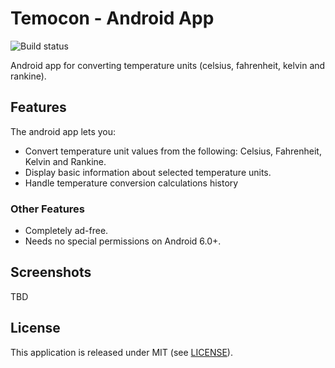 # Temocon - Android App 
![Build status](https://github.com/marlonlom/talculator/workflows/CI/badge.svg?branch=main)

Android app for converting temperature units (celsius, fahrenheit, kelvin and rankine).

## Features

The android app lets you:

- Convert temperature unit values from the following: Celsius, Fahrenheit, Kelvin and Rankine.
- Display basic information about selected temperature units.
- Handle temperature conversion calculations history


### Other Features

- Completely ad-free.
- Needs no special permissions on Android 6.0+.


## Screenshots

TBD


## License

This application is released under MIT (see [LICENSE](LICENSE)).
